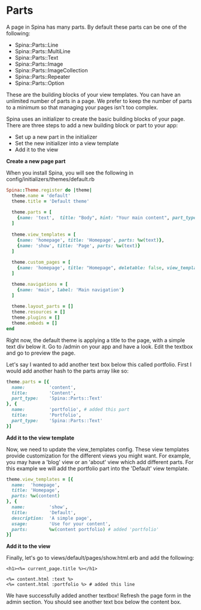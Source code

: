 # Parts

A page in Spina has many parts. By default these parts can be one of the following:

- Spina::Parts::Line
- Spina::Parts::MultiLine
- Spina::Parts::Text
- Spina::Parts::Image
- Spina::Parts::ImageCollection
- Spina::Parts::Repeater
- Spina::Parts::Option

These are the building blocks of your view templates. You can have an unlimited number of parts in a page. We prefer to keep the number of parts to a minimum so that managing your pages isn't too complex.

Spina uses an initializer to create the basic building blocks of your page. There are three steps to add a new building block or part to your app:

- Set up a new part in the initializer
- Set the new initializer into a view template
- Add it to the view

**Create a new page part**

When you install Spina, you will see the following in config/initializers/themes/default.rb

```ruby
Spina::Theme.register do |theme|
  theme.name = 'default'
  theme.title = 'Default theme'
  
  theme.parts = [
    {name: 'text',  title: "Body", hint: "Your main content", part_type: "Spina::Parts::Text"}
  ]
  
  theme.view_templates = [
    {name: 'homepage', title: 'Homepage', parts: %w(text)}, 
    {name: 'show', title: 'Page', parts: %w(text)}
  ]
  
  theme.custom_pages = [
    {name: 'homepage', title: "Homepage", deletable: false, view_template: "homepage"},
  ]

  theme.navigations = [
    {name: 'main', label: 'Main navigation'}
  ]
  
  theme.layout_parts = []
  theme.resources = []
  theme.plugins = []
  theme.embeds = []
end

```

Right now, the default theme is applying a title to the page, with a simple text div below it. Go to /admin on your app and have a look. Edit the textbox and go to preview the page.

Let's say I wanted to add another text box below this called portfolio. First I would add another hash to the parts array like so:

```ruby
theme.parts = [{
  name:         'content',
  title:        'Content',
  part_type:    'Spina::Parts::Text'
}, {
  name:         'portfolio', # added this part
  title:        'Portfolio',
  part_type:    'Spina::Parts::Text'
}]
```

**Add it to the view template**

Now, we need to update the view_templates config. These view templates provide customization for the different views you might want. For example, you may have a 'blog' view or an 'about' view which add different parts. For this example we will add the portfolio part into the 'Default' view template.

```ruby
theme.view_templates = [{
  name:  'homepage',
  title: 'Homepage',
  parts: %w(content)
}, {
  name:         'show',
  title:        'Default',
  description:  'A simple page',
  usage:        'Use for your content',
  parts:        %w(content portfolio) # added 'portfolio'
}]
```

**Add it to the view**

Finally, let's go to views/default/pages/show.html.erb and add the following:

```erb
<h1><%= current_page.title %></h1>

<%= content.html :text %>
<%= content.html :portfolio %> # added this line
```

We have successfully added another textbox! Refresh the page form in the admin section. You should see another text box below the content box.